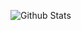 <div align="left">
<div/>
  
![Github Stats](https://github-readme-stats.vercel.app/api?username=mmsaki)
